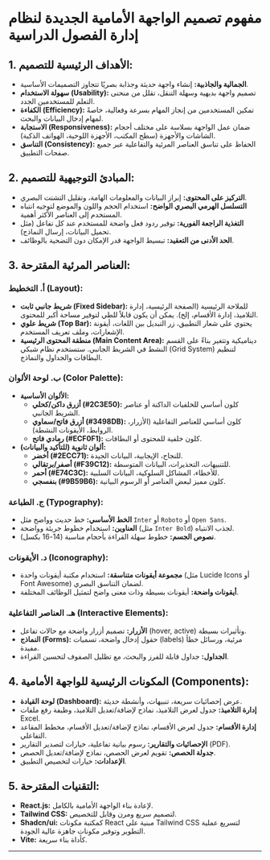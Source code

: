 # مفهوم تصميم الواجهة الأمامية الجديدة لنظام إدارة الفصول الدراسية

## 1. الأهداف الرئيسية للتصميم:

*   **الجمالية والجاذبية:** إنشاء واجهة حديثة وجذابة بصريًا تتجاوز التصميمات الأساسية.
*   **سهولة الاستخدام (Usability):** تصميم واجهة بديهية وسهلة التنقل، تقلل من منحنى التعلم للمستخدمين الجدد.
*   **الكفاءة (Efficiency):** تمكين المستخدمين من إنجاز المهام بسرعة وفعالية، خاصةً لمهام إدخال البيانات والبحث.
*   **الاستجابة (Responsiveness):** ضمان عمل الواجهة بسلاسة على مختلف أحجام الشاشات والأجهزة (سطح المكتب، الأجهزة اللوحية، الهواتف الذكية).
*   **التناسق (Consistency):** الحفاظ على تناسق العناصر المرئية والتفاعلية عبر جميع صفحات التطبيق.

## 2. المبادئ التوجيهية للتصميم:

*   **التركيز على المحتوى:** إبراز البيانات والمعلومات الهامة، وتقليل التشتت البصري.
*   **التسلسل الهرمي البصري الواضح:** استخدام الحجم واللون والموضع لتوجيه انتباه المستخدم إلى العناصر الأكثر أهمية.
*   **التغذية الراجعة الفورية:** توفير ردود فعل واضحة للمستخدم عند كل تفاعل (مثل تحميل البيانات، إرسال النماذج).
*   **الحد الأدنى من التعقيد:** تبسيط الواجهة قدر الإمكان دون التضحية بالوظائف.

## 3. العناصر المرئية المقترحة:

### أ. التخطيط (Layout):

*   **شريط جانبي ثابت (Fixed Sidebar):** للملاحة الرئيسية (الصفحة الرئيسية، إدارة التلاميذ، إدارة الأقسام، إلخ). يمكن أن يكون قابلاً للطي لتوفير مساحة أكبر للمحتوى.
*   **شريط علوي (Top Bar):** يحتوي على شعار التطبيق، زر التبديل بين اللغات، أيقونة الإشعارات، وملف تعريف المستخدم.
*   **منطقة المحتوى الرئيسية (Main Content Area):** ديناميكية وتتغير بناءً على القسم النشط في الشريط الجانبي. ستستخدم نظام شبكي (Grid System) لتنظيم البطاقات والجداول والنماذج.

### ب. لوحة الألوان (Color Palette):

*   **الألوان الأساسية:**
    *   **أزرق داكن/كحلي (#2C3E50):** كلون أساسي للخلفيات الداكنة أو عناصر الشريط الجانبي.
    *   **أزرق فاتح/سماوي (#3498DB):** كلون أساسي للعناصر التفاعلية (الأزرار، الروابط، الأيقونات النشطة).
    *   **رمادي فاتح (#ECF0F1):** كلون خلفية للمحتوى أو البطاقات.
*   **ألوان ثانوية (للتأكيد والبيانات):**
    *   **أخضر (#2ECC71):** للنجاح، الإيجابية، البيانات الجيدة.
    *   **أصفر/برتقالي (#F39C12):** للتنبيهات، التحذيرات، البيانات المتوسطة.
    *   **أحمر (#E74C3C):** للأخطاء، المشاكل السلوكية، البيانات السلبية.
    *   **بنفسجي (#9B59B6):** كلون مميز لبعض العناصر أو الرسوم البيانية.

### ج. الطباعة (Typography):

*   **الخط الأساسي:** خط حديث وواضح مثل `Inter` أو `Roboto` أو `Open Sans`.
*   **العناوين:** استخدام خطوط جريئة وواضحة (مثل `Inter Bold`) لجذب الانتباه.
*   **نصوص الجسم:** خطوط سهلة القراءة بأحجام مناسبة (14-16 بكسل).

### د. الأيقونات (Iconography):

*   **مجموعة أيقونات متناسقة:** استخدام مكتبة أيقونات واحدة (مثل Lucide Icons أو Font Awesome) لضمان التناسق البصري.
*   **أيقونات واضحة:** أيقونات بسيطة وذات معنى واضح لتمثيل الوظائف المختلفة.

### هـ. العناصر التفاعلية (Interactive Elements):

*   **الأزرار:** تصميم أزرار واضحة مع حالات تفاعل (hover, active) وتأثيرات بسيطة.
*   **النماذج (Forms):** حقول إدخال واضحة، تسميات (labels) مرئية، ورسائل خطأ مفيدة.
*   **الجداول:** جداول قابلة للفرز والبحث، مع تظليل الصفوف لتحسين القراءة.

## 4. المكونات الرئيسية للواجهة الأمامية (Components):

*   **لوحة القيادة (Dashboard):** عرض إحصائيات سريعة، تنبيهات، وأنشطة حديثة.
*   **إدارة التلاميذ:** جدول لعرض التلاميذ، نماذج لإضافة/تعديل التلاميذ، وظيفة رفع ملفات Excel.
*   **إدارة الأقسام:** جدول لعرض الأقسام، نماذج لإضافة/تعديل الأقسام، مخطط المقاعد التفاعلي.
*   **الإحصائيات والتقارير:** رسوم بيانية تفاعلية، خيارات لتصدير التقارير (PDF).
*   **جدولة الحصص:** تقويم لعرض الحصص، نماذج لإضافة/تعديل الحصص.
*   **الإعدادات:** خيارات لتخصيص التطبيق.

## 5. التقنيات المقترحة:

*   **React.js:** لإعادة بناء الواجهة الأمامية بالكامل.
*   **Tailwind CSS:** لتصميم سريع ومرن وقابل للتخصيص.
*   **Shadcn/ui:** كمكتبة مكونات React مبنية على Tailwind CSS لتسريع عملية التطوير وتوفير مكونات جاهزة عالية الجودة.
*   **Vite:** كأداة بناء سريعة.

---

